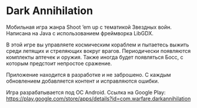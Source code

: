 # Dark Annihilation
Мобильная игра жанра Shoot ’em up с тематикой Звездных войн. Написана на Java с использованием фреймворка LibGDX.

В этой игре вы управляете космическим кораблем и пытаетесь выжить среди летящих и стреляющих вокруг врагов. Периодически появляются комплекты аптечек и оружия. Также иногда будет появляться Босс, с которым предстоит непростое сражение.

Приложение находится в разработке и не заброшено. С каждым обновлением добавляется контент и исправляются ошибки. 

Игра разрабатывается под ОС Android. Ссылка на Google Play: https://play.google.com/store/apps/details?id=com.warfare.darkannihilation
